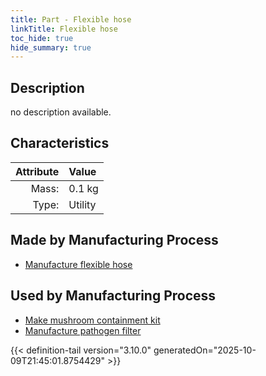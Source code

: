 ```yaml
---
title: Part - Flexible hose
linkTitle: Flexible hose
toc_hide: true
hide_summary: true
---
```

<!-- This is generated by the MarsSim HelpGenertor, do not edit. -->

## Description
no description available.

## Characteristics

| Attribute      | Value |
|--------:|:------|
|Mass:|0.1 kg|
|Type:|Utility|

## Made by Manufacturing Process

- [Manufacture flexible hose](/docs/definitions/process/manufacture-flexible-hose)

## Used by Manufacturing Process

- [Make mushroom containment kit](/docs/definitions/process/make-mushroom-containment-kit)
- [Manufacture pathogen filter](/docs/definitions/process/manufacture-pathogen-filter)



{{< definition-tail version="3.10.0" generatedOn="2025-10-09T21:45:01.8754429" >}}



